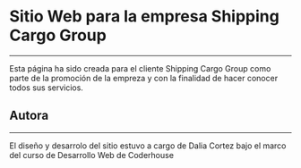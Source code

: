 # Sitio Web para la empresa Shipping Cargo Group
***
Esta página ha sido creada para el cliente Shipping Cargo Group como parte de la promoción de la empreza y con la finalidad de hacer conocer todos sus servicios.

## Autora
***
El diseño y desarrolo del sitio estuvo a cargo de Dalia Cortez bajo el marco del curso de Desarrollo Web de Coderhouse